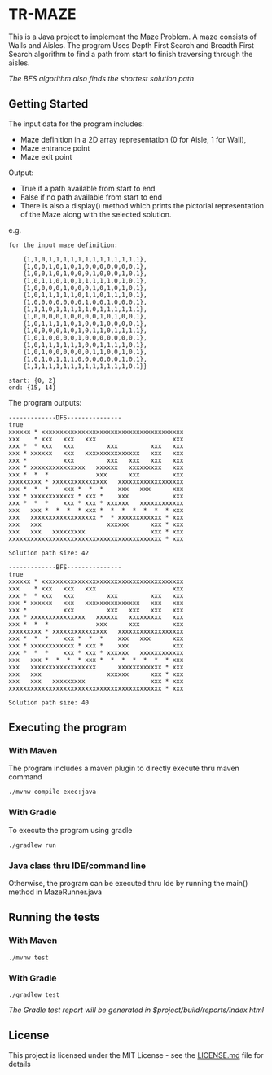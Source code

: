 # TR-MAZE

This is a Java project to implement the Maze Problem. A maze consists of Walls and Aisles. The program Uses Depth First Search and Breadth First Search algorithm to find a path from start to finish traversing through the aisles.

_The BFS algorithm also finds the shortest solution path_

## Getting Started

The input data for the program includes: 

- Maze definition in a 2D array representation (0 for Aisle, 1 for Wall), 
- Maze entrance point
- Maze exit point

Output:
- True if a path available from start to end
- False if no path available from start to end
- There is also a display() method which prints the pictorial representation of the Maze along with the selected solution. 

e.g.
```
for the input maze definition:

	{1,1,0,1,1,1,1,1,1,1,1,1,1,1,1,1}, 
	{1,0,0,1,0,1,0,1,0,0,0,0,0,0,0,1}, 
	{1,0,0,1,0,1,0,0,0,1,0,0,0,1,0,1}, 
	{1,0,1,1,0,1,0,1,1,1,1,1,0,1,0,1}, 
	{1,0,0,0,0,1,0,0,0,1,0,1,0,1,0,1}, 
	{1,0,1,1,1,1,1,0,1,1,0,1,1,1,0,1}, 
	{1,0,0,0,0,0,0,0,1,0,0,1,0,0,0,1}, 
	{1,1,1,0,1,1,1,1,1,0,1,1,1,1,1,1}, 
	{1,0,0,0,0,1,0,0,0,0,1,0,1,0,0,1}, 
	{1,0,1,1,1,1,0,1,0,0,1,0,0,0,0,1}, 
	{1,0,0,0,0,1,0,1,0,1,1,0,1,1,1,1}, 
	{1,0,1,0,0,0,0,1,0,0,0,0,0,0,0,1}, 
	{1,0,1,1,1,1,1,1,0,0,1,1,1,1,0,1}, 
	{1,0,1,0,0,0,0,0,0,1,1,0,0,1,0,1}, 
	{1,0,1,0,1,1,1,0,0,0,0,0,0,1,0,1},
	{1,1,1,1,1,1,1,1,1,1,1,1,1,1,0,1}}

start: {0, 2}
end: {15, 14}
```

The program outputs: 
```
-------------DFS---------------
true
xxxxxx * xxxxxxxxxxxxxxxxxxxxxxxxxxxxxxxxxxxxxxx
xxx    * xxx   xxx   xxx                     xxx
xxx *  * xxx   xxx         xxx         xxx   xxx
xxx * xxxxxx   xxx   xxxxxxxxxxxxxxx   xxx   xxx
xxx *          xxx         xxx   xxx   xxx   xxx
xxx * xxxxxxxxxxxxxxx   xxxxxx   xxxxxxxxx   xxx
xxx *  *  *             xxx      xxx         xxx
xxxxxxxxx * xxxxxxxxxxxxxxx   xxxxxxxxxxxxxxxxxx
xxx *  *  *    xxx *  *  *    xxx   xxx      xxx
xxx * xxxxxxxxxxxx * xxx *    xxx            xxx
xxx *  *  *    xxx * xxx * xxxxxx   xxxxxxxxxxxx
xxx   xxx *  *  *  * xxx *  *  *  *  *  *  * xxx
xxx   xxxxxxxxxxxxxxxxxx *  * xxxxxxxxxxxx * xxx
xxx   xxx                  xxxxxx      xxx * xxx
xxx   xxx   xxxxxxxxx                  xxx * xxx
xxxxxxxxxxxxxxxxxxxxxxxxxxxxxxxxxxxxxxxxxx * xxx

Solution path size: 42

-------------BFS---------------
true
xxxxxx * xxxxxxxxxxxxxxxxxxxxxxxxxxxxxxxxxxxxxxx
xxx    * xxx   xxx   xxx                     xxx
xxx *  * xxx   xxx         xxx         xxx   xxx
xxx * xxxxxx   xxx   xxxxxxxxxxxxxxx   xxx   xxx
xxx *          xxx         xxx   xxx   xxx   xxx
xxx * xxxxxxxxxxxxxxx   xxxxxx   xxxxxxxxx   xxx
xxx *  *  *             xxx      xxx         xxx
xxxxxxxxx * xxxxxxxxxxxxxxx   xxxxxxxxxxxxxxxxxx
xxx *  *  *    xxx *  *  *    xxx   xxx      xxx
xxx * xxxxxxxxxxxx * xxx *    xxx            xxx
xxx *  *  *    xxx * xxx * xxxxxx   xxxxxxxxxxxx
xxx   xxx *  *  *  * xxx *  *  *  *  *  *  * xxx
xxx   xxxxxxxxxxxxxxxxxx      xxxxxxxxxxxx * xxx
xxx   xxx                  xxxxxx      xxx * xxx
xxx   xxx   xxxxxxxxx                  xxx * xxx
xxxxxxxxxxxxxxxxxxxxxxxxxxxxxxxxxxxxxxxxxx * xxx

Solution path size: 40

```

## Executing the program

### With Maven

The program includes a maven plugin to directly execute thru maven command
```
./mvnw compile exec:java
```

### With Gradle

To execute the program using gradle

```
./gradlew run
```

### Java class thru IDE/command line

Otherwise, the program can be executed thru Ide by running the main() method in MazeRunner.java

## Running the tests

### With Maven

```
./mvnw test
```

### With Gradle

```
./gradlew test
```
_The Gradle test report will be generated in $project/build/reports/index.html_


## License

This project is licensed under the MIT License - see the [LICENSE.md](LICENSE.md) file for details

